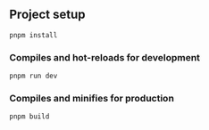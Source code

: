 <!--
 * @Description: 
 * @Date: 2021-08-03 14:12:57
-->


## Project setup
```
pnpm install
```

### Compiles and hot-reloads for development
```
pnpm run dev
```

### Compiles and minifies for production
```
pnpm build
```
